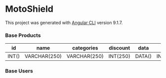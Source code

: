 # MotoShield

This project was generated with [Angular CLI](https://github.com/angular/angular-cli) version 9.1.7.

### Base Products
| id | name | categories | discount | data | size | price | state | characteristics | disadvantage | sale | image |
| ------ | ------ | ------ | ------ | ------ | ------ | ------ | ------ | ------ | ------ | ------ | ------ | 
| INT() | VARCHAR(250) | VARCHAR(250) | INT(250) | DATA() | INT(250) | INT(250) | INT(10) | TEXT() | TEXT() | INT(10) | VARCHAR(250) |

### Base Users


